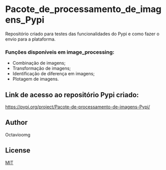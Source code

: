 # Pacote_de_processamento_de_imagens_Pypi

Repositório criado para testes das funcionalidades do Pypi e como fazer o envio para a plataforma.

### Funções disponíveis em image_processing:
- Combinação de imagens;
- Transformação de imagens;
- Identificação de diferença em imagens;
- Plotagem de imagens.

## Link de acesso ao repositório Pypi criado:
https://pypi.org/project/Pacote-de-processamento-de-imagens-Pypi/



## Author
Octavioomg

## License
[MIT](https://choosealicense.com/licenses/mit/)
